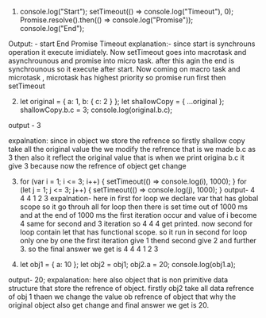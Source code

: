 1. console.log("Start");
setTimeout(() => console.log("Timeout"), 0);
Promise.resolve().then(() => console.log("Promise"));
console.log("End");

Output: - start
          End
          Promise
          Timeout
   explanation:- since start is synchrouns operation it execute imidiately. Now setTimeout goes into macrotask and asynchrounous and promise into micro task. after this agin the end is synchrounous so it execute after start. Now coming on macro task and microtask , microtask has highest priority so promise run first then setTimeout

2. let original = { a: 1, b: { c: 2 } };
let shallowCopy = { ...original };
shallowCopy.b.c = 3;
console.log(original.b.c);

output - 3

expalnation: since in object we store the refrence so firstly shallow copy take all the original value the we modify the refrence that is we made b.c as 3 then also it reflect the original value that is when we print origina b.c it give 3 because now the refrence of object get change

3. for (var i = 1; i <= 3; i++) { setTimeout(() => console.log(i), 1000);
}
for (let j = 1; j <= 3; j++) { setTimeout(() => console.log(j), 1000);
}
output- 4 4 4 1 2 3
 expalnation- here in first for loop we declare var that has global scope so it go throuh all for loop then there is set time out of 1000 ms and at the end of 1000 ms the first iteration occur and value of i become 4 same for second and 3 iteration so 4 4 4 get printed. now second for loop contain let that has functional scope. so it run in second for loop only one by one the first iteration give 1 thend second give 2 and further 3. so the final answer we get is 4 4 4 1 2 3

4. let obj1 = { a: 10 };
let obj2 = obj1;
obj2.a = 20;
console.log(obj1.a);

output- 20;
expalanation: here also object that is non primitive data structure that store the refrence of object. firstly obj2 take all data refrence of obj 1 thaen we change the value ob refrence of object that why the original object also get change and final answer we get is 20.